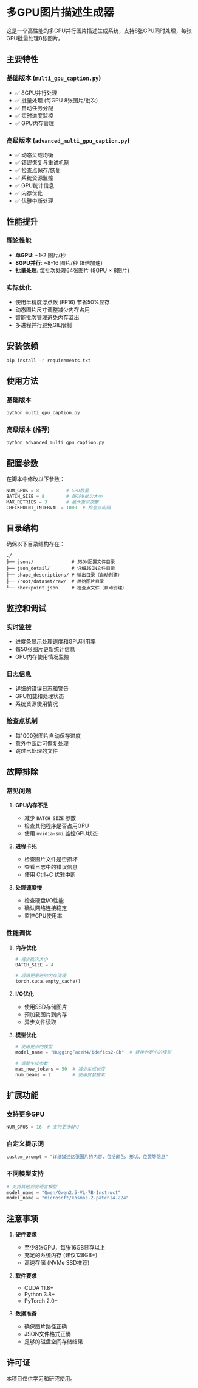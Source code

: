 # 多GPU图片描述生成器

这是一个高性能的多GPU并行图片描述生成系统，支持8张GPU同时处理，每张GPU批量处理8张图片。

## 主要特性

### 基础版本 (`multi_gpu_caption.py`)
- ✅ 8GPU并行处理
- ✅ 批量处理 (每GPU 8张图片/批次)
- ✅ 自动任务分配
- ✅ 实时进度监控
- ✅ GPU内存管理

### 高级版本 (`advanced_multi_gpu_caption.py`)
- ✅ 动态负载均衡
- ✅ 错误恢复与重试机制
- ✅ 检查点保存/恢复
- ✅ 系统资源监控
- ✅ GPU统计信息
- ✅ 内存优化
- ✅ 优雅中断处理

## 性能提升

### 理论性能
- **单GPU**: ~1-2 图片/秒
- **8GPU并行**: ~8-16 图片/秒 (8倍加速)
- **批量处理**: 每批次处理64张图片 (8GPU × 8图片)

### 实际优化
- 使用半精度浮点数 (FP16) 节省50%显存
- 动态图片尺寸调整减少内存占用
- 智能批次管理避免内存溢出
- 多进程并行避免GIL限制

## 安装依赖

```bash
pip install -r requirements.txt
```

## 使用方法

### 基础版本
```bash
python multi_gpu_caption.py
```

### 高级版本 (推荐)
```bash
python advanced_multi_gpu_caption.py
```

## 配置参数

在脚本中修改以下参数：

```python
NUM_GPUS = 8          # GPU数量
BATCH_SIZE = 8        # 每GPU批次大小
MAX_RETRIES = 3       # 最大重试次数
CHECKPOINT_INTERVAL = 1000  # 检查点间隔
```

## 目录结构

确保以下目录结构存在：
```
./
├── jsons/              # JSON配置文件目录
├── json_detail/        # 详细JSON文件目录
├── shape_descriptions/ # 输出目录（自动创建）
├── /root/dataset/raw/  # 原始图片目录
└── checkpoint.json     # 检查点文件（自动创建）
```

## 监控和调试

### 实时监控
- 进度条显示处理速度和GPU利用率
- 每50张图片更新统计信息
- GPU内存使用情况监控

### 日志信息
- 详细的错误日志和警告
- GPU加载和处理状态
- 系统资源使用情况

### 检查点机制
- 每1000张图片自动保存进度
- 意外中断后可恢复处理
- 跳过已处理的文件

## 故障排除

### 常见问题

1. **GPU内存不足**
   - 减少 `BATCH_SIZE` 参数
   - 检查其他程序是否占用GPU
   - 使用 `nvidia-smi` 监控GPU状态

2. **进程卡死**
   - 检查图片文件是否损坏
   - 查看日志中的错误信息
   - 使用 Ctrl+C 优雅中断

3. **处理速度慢**
   - 检查硬盘I/O性能
   - 确认网络连接稳定
   - 监控CPU使用率

### 性能调优

1. **内存优化**
   ```python
   # 减少批次大小
   BATCH_SIZE = 4
   
   # 启用更激进的内存清理
   torch.cuda.empty_cache()
   ```

2. **I/O优化**
   - 使用SSD存储图片
   - 预加载图片到内存
   - 异步文件读取

3. **模型优化**
   ```python
   # 使用更小的模型
   model_name = "HuggingFaceM4/idefics2-8b"  # 替换为更小的模型
   
   # 调整生成参数
   max_new_tokens = 50  # 减少生成长度
   num_beams = 1        # 使用贪婪搜索
   ```

## 扩展功能

### 支持更多GPU
```python
NUM_GPUS = 16  # 支持更多GPU
```

### 自定义提示词
```python
custom_prompt = "详细描述这张图片的内容，包括颜色、形状、位置等信息"
```

### 不同模型支持
```python
# 支持其他视觉语言模型
model_name = "Qwen/Qwen2.5-VL-7B-Instruct"
model_name = "microsoft/kosmos-2-patch14-224"
```

## 注意事项

1. **硬件要求**
   - 至少8张GPU，每张16GB显存以上
   - 充足的系统内存 (建议128GB+)
   - 高速存储 (NVMe SSD推荐)

2. **软件要求**
   - CUDA 11.8+
   - Python 3.8+
   - PyTorch 2.0+

3. **数据准备**
   - 确保图片路径正确
   - JSON文件格式正确
   - 足够的磁盘空间存储结果

## 许可证

本项目仅供学习和研究使用。 